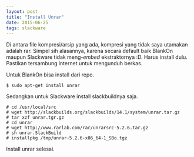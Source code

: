 ```yaml
---
layout: post
title: "Install Unrar"
date: 2015-06-25
tags: slackware
---
```

Di antara file kompresi/arsip yang ada, kompresi yang tidak saya utamakan adalah rar. Simpel sih alasannya, karena secara default baik BlankOn maupun Slackware tidak meng-_embed_ ekstraktornya :D. Harus install dulu. Pastikan tersambung internet untuk mengunduh berkas.

Untuk BlankOn bisa install dari repo.
```
$ sudo apt-get install unrar
```

Sedangkan untuk Slackware install slackbuildnya saja.
```
# cd /usr/local/src
# wget http://slackbuilds.org/slackbuilds/14.1/system/unrar.tar.gz
# tar xzf unrar.tgr.gz
# cd unrar
# wget http://www.rarlab.com/rar/unrarsrc-5.2.6.tar.gz
# sh unrar.SlackBuild
# installpkg /tmp/unrar-5.2.6-x86_64-1_SBo.tgz
```
Install unrar selesai.
 

